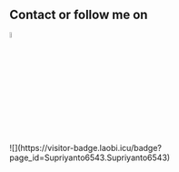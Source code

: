 <h2>Contact or follow me on</h2>
<a href="https://play.google.com/store/apps/dev?id=9170224995787429476" target="_blank"><img src="https://user-images.githubusercontent.com/33416633/233940434-f3918b3a-bd3b-4cca-a725-4e82a0d97bd2.png" alt="playstore" style="width: 5%;" border="0"></a>
<br>
![](https://visitor-badge.laobi.icu/badge?page_id=Supriyanto6543.Supriyanto6543)
<!-- <br>
<h2>Contact or follow me on</h2>
<a href="mailto:powerrender73@gmail.com" target="_blank"><img src="https://i.ibb.co/WpF812R/google.png" alt="edumy" style="width: 20%;" border="0"></a>
<a href="https://web.facebook.com/powerrenderdeveloper" target="_blank"><img src="https://i.ibb.co/d5Sfgms/facebook.png" alt="edumy" style="width: 20%;" border="0"></a>
<a href="https://codecanyon.net/user/powerrenderdev/follow" target="_blank"><img src="https://i.ibb.co/B2HDDL0/envato.png" alt="edumy" style="width: 20%;" border="0"></a>
<a href="http://wa.me/+6285695525342" target="_blank"><img src="https://i.ibb.co/pxXwDJP/wa-envato-follow.png" alt="WA" style="width: 20%;" border="0"></a> -->
